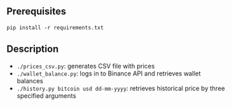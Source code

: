 ## Prerequisites

`pip install -r requirements.txt`

## Description
* `./prices_csv.py`: generates CSV file with prices
* `./wallet_balance.py`: logs in to Binance API and retrieves wallet balances
* `./history.py bitcoin usd dd-mm-yyyy`: retrieves historical price by three specified arguments
